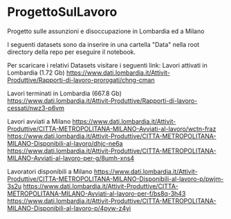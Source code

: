 # ProgettoSulLavoro
Progetto sulle assunzioni e disoccupazione in Lombardia ed a Milano

I seguenti datasets sono da inserire in una cartella "Data" nella root directory della repo per 
eseguire il notebook.

Per scaricare i relativi Datasets visitare i seguenti link:
Lavori attivati in Lombardia (1.72 Gb)
https://www.dati.lombardia.it/Attivit-Produttive/Rapporti-di-lavoro-prorogati/chng-cman

Lavori terminati in Lombardia (667.8 Gb)
https://www.dati.lombardia.it/Attivit-Produttive/Rapporti-di-lavoro-cessati/nwz3-p6vm

Lavori avviati a Milano
https://www.dati.lombardia.it/Attivit-Produttive/CITTA-METROPOLITANA-MILANO-Avviati-al-lavoro/wctn-fraz
https://www.dati.lombardia.it/Attivit-Produttive/CITTA-METROPOLITANA-MILANO-Disponibili-al-lavoro/dhjc-ne6a
https://www.dati.lombardia.it/Attivit-Produttive/CITTA-METROPOLITANA-MILANO-Avviati-al-lavoro-per-g/8umh-xns4

Lavoratori disponibili a Milano
https://www.dati.lombardia.it/Attivit-Produttive/CITTA-METROPOLITANA-MILANO-Disponibili-al-lavoro-p/pwjm-3s2u
https://www.dati.lombardia.it/Attivit-Produttive/CITTA-METROPOLITANA-MILANO-Avviati-al-lavoro-per-f/bs8q-3h43
https://www.dati.lombardia.it/Attivit-Produttive/CITTA-METROPOLITANA-MILANO-Disponibili-al-lavoro-p/4pyw-z4yi
